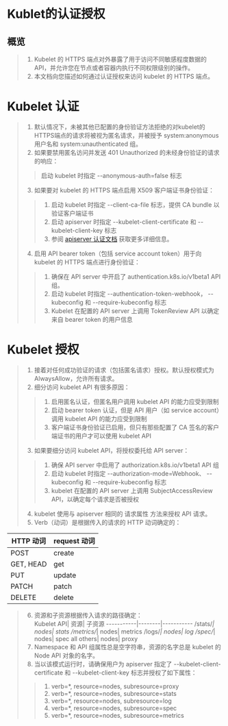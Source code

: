 # Kublet的认证授权
## 概览
> 1. Kubelet 的 HTTPS 端点对外暴露了用于访问不同敏感程度数据的 API，并允许您在节点或者容器内执行不同权限级别的操作。   
> 2. 本文档向您描述如何通过认证授权来访问 kubelet 的 HTTPS 端点。   

# Kubelet 认证
> 1. 默认情况下，未被其他已配置的身份验证方法拒绝的对kubelet的HTTPS端点的请求将被视为匿名请求，并被授予 system:anonymous 用户名和 system:unauthenticated 组。   
> 2. 如果要禁用匿名访问并发送 401 Unauthorized 的未经身份验证的请求的响应：   
>> 启动 kubelet 时指定 --anonymous-auth=false 标志   
>>
> 3. 如果要对 kubelet 的 HTTPS 端点启用 X509 客户端证书身份验证：   
>> 1. 启动 kubelet 时指定 --client-ca-file 标志，提供 CA bundle 以验证客户端证书   
>> 2. 启动 apiserver 时指定 --kubelet-client-certificate 和 --kubelet-client-key 标志   
>> 3. 参阅 [apiserver 认证文档](https://kubernetes.io/docs/reference/access-authn-authz/authentication/#x509-client-certs) 获取更多详细信息。   
>>
> 4. 启用 API bearer token（包括 service account token）用于向 kubelet 的 HTTPS 端点进行身份验证：   
>> 1. 确保在 API server 中开启了 authentication.k8s.io/v1beta1 API 组。   
>> 2. 启动 kubelet 时指定 --authentication-token-webhook， --kubeconfig 和 --require-kubeconfig 标志   
>> 3. Kubelet 在配置的 API server 上调用 TokenReview API 以确定来自 bearer token 的用户信息

# Kubelet 授权
> 1. 接着对任何成功验证的请求（包括匿名请求）授权。默认授权模式为 AlwaysAllow，允许所有请求。   
> 2. 细分访问 kubelet API 有很多原因：   
>> 1. 启用匿名认证，但匿名用户调用 kubelet API 的能力应受到限制   
>> 2. 启动 bearer token 认证，但是 API 用户（如 service account）调用 kubelet API 的能力应受到限制   
>> 3. 客户端证书身份验证已启用，但只有那些配置了 CA 签名的客户端证书的用户才可以使用 kubelet API   
>>
> 3. 如果要细分访问 kubelet API，将授权委托给 API server：   
>> 1. 确保 API server 中启用了 authorization.k8s.io/v1beta1 API 组   
>> 2. 启动 kubelet 时指定 --authorization-mode=Webhook、 --kubeconfig 和 --require-kubeconfig 标志   
>> 3. kubelet 在配置的 API server 上调用 SubjectAccessReview API，以确定每个请求是否被授权   
>>
> 4. kubelet 使用与 apiserver 相同的 请求属性 方法来授权 API 请求。   
> 5. Verb（动词）是根据传入的请求的 HTTP 动词确定的：   

HTTP 动词|	request 动词
--------|--------------
POST|	create
GET, HEAD|	get
PUT|	update
PATCH|	patch
DELETE|	delete
> 6. 资源和子资源根据传入请求的路径确定：   
Kubelet API|	资源|	子资源
-----------|--------|-----------
/stats/*|	nodes|	stats
/metrics/*|	nodes|	metrics
/logs/*|	nodes|	log
/spec/*|	nodes|	spec
all others|	nodes|	proxy
> 6. Namespace 和 API 组属性总是空字符串，资源的名字总是 kubelet 的 Node API 对象的名字。   
> 7. 当以该模式运行时，请确保用户为 apiserver 指定了 --kubelet-client-certificate 和 --kubelet-client-key 标志并授权了如下属性：   
>> 1. verb=*, resource=nodes, subresource=proxy   
>> 2. verb=*, resource=nodes, subresource=stats   
>> 3. verb=*, resource=nodes, subresource=log   
>> 4. verb=*, resource=nodes, subresource=spec   
>> 5. verb=*, resource=nodes, subresource=metrics

